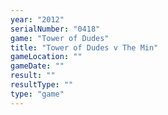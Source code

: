 ```yaml
---
year: "2012"
serialNumber: "0418" 
game: "Tower of Dudes"
title: "Tower of Dudes v The Min"
gameLocation: ""
gameDate: ""
result: ""
resultType: ""
type: "game"
---
```

